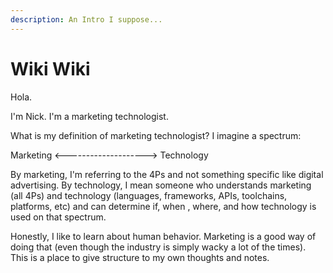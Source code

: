 ```yaml
---
description: An Intro I suppose...
---
```


# Wiki Wiki

Hola.

I'm Nick. I'm a marketing technologist.

What is my definition of marketing technologist? I imagine a spectrum:

Marketing &lt;--------------------&gt; Technology

By marketing, I'm referring to the 4Ps and not something specific like digital advertising. By technology, I mean someone who understands marketing \(all 4Ps\) and technology \(languages, frameworks, APIs, toolchains, platforms, etc\) and can determine if, when , where, and how technology is used on that spectrum.

Honestly, I like to learn about human behavior. Marketing is a good way of doing that \(even though the industry is simply wacky a lot of the times\). This is a place to give structure to my own thoughts and notes.



